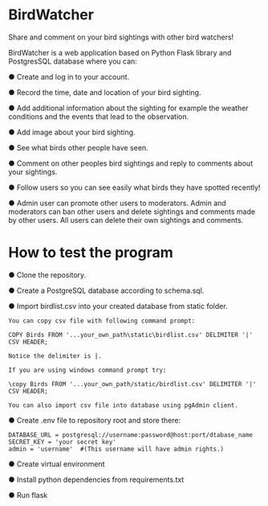 # BirdWatcher
Share and comment on your bird sightings with other bird watchers!

BirdWatcher is a web application based on Python Flask library and PostgresSQL database where you can:

● Create and log in to your account.

● Record the time, date and location of your bird sighting.

● Add additional information about the sighting for example the weather conditions and the events that lead to the observation.

● Add image about your bird sighting.

● See what birds other people have seen.

● Comment on other peoples bird sightings and reply to comments about your sightings.

● Follow users so you can see easily what birds they have spotted recently!

● Admin user can promote other users to moderators. Admin and moderators can ban other users and delete sightings and comments made by other users. All users can delete their own sightings and comments.

# How to test the program

● Clone the repository.

● Create a PostgreSQL database according to schema.sql.

● Import birdlist.csv into your created database from static folder.

    You can copy csv file with following command prompt:

    COPY Birds FROM '...your_own_path\static\birdlist.csv' DELIMITER '|' CSV HEADER;

    Notice the delimiter is |.

    If you are using windows command prompt try:

    \copy Birds FROM '...your_own_path/static/birdlist.csv' DELIMITER '|' CSV HEADER;

    You can also import csv file into database using pgAdmin client.

● Create .env file to repository root and store there:

    DATABASE_URL = postgresql://username:password@host:port/dtabase_name
    SECRET_KEY = 'your secret key'
    admin = 'username'  #(This username will have admin rights.)

● Create virtual environment

● Install python dependencies from requirements.txt

● Run flask 




